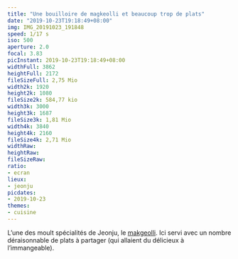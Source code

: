 ```yaml
---
title: "Une bouilloire de magkeolli et beaucoup trop de plats"
date: "2019-10-23T19:18:49+08:00"
img: IMG_20191023_191848
speed: 1/17 s
iso: 500
aperture: 2.0
focal: 3.83
picInstant: 2019-10-23T19:18:49+08:00
widthFull: 3862
heightFull: 2172
fileSizeFull: 2,75 Mio
width2k: 1920
height2k: 1080
fileSize2k: 584,77 kio
width3k: 3000
height3k: 1687
fileSize3k: 1,81 Mio
width4k: 3840
height4k: 2160
fileSize4k: 2,71 Mio
widthRaw: 
heightRaw: 
fileSizeRaw: 
ratio:
- ecran
lieux:
- jeonju
picdates:
- 2019-10-23
themes:
- cuisine
---
```


L’une des moult spécialités de Jeonju, le [makgeolli](https://fr.wikipedia.org/wiki/Makgeolli). Ici servi avec un nombre déraisonnable de plats à partager (qui allaient du délicieux à l’immangeable).